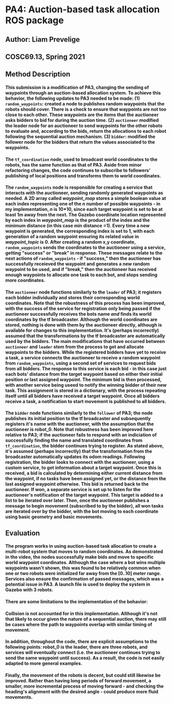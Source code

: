 # PA4: Auction-based task allocation ROS package
## Author: Liam Prevelige 
## COSC69.13, Spring 2021

## Method Description

#### This submission is a modification of PA3, changing the sending of waypoints through an auction-based allocation system. To achieve this behavior, the following updates to PA3 needed to be made: (1) `random_waypoints`: created a node to publishes random waypoints that the robots should cover. There is a check to ensure that waypoints are not too close to each other. These waypoints are the items that the auctioneer asks bidders to bid for during the auction time. (2) `auctioneer` modified the leader node for an auctioneer to send waypoints for the other robots to evaluate and, according to the bids, return the allocations to each robot following the sequential auction mechanism. (3) `bidder`: modified the follower node for the bidders that return the values associated to the waypoints.
#### The `tf_coordination` node, used to broadcast world coordinates to the robots, has the same function as that of PA3. Aside from minor refactoring changes, the code continues to subscribe to followers' publishing of local positions and transforms them to world coordinates.
#### The `random_waypoints` node is responsible for creating a service that interacts with the auctioneer, sending randomly generated waypoints as needed. A 2D array called _waypoint_map_ stores a simple boolean value at each index representing one of the _n_ number of possible waypoints - in my implementation, _n_ is 10*10, since each target waypoint is set to be at least 1m away from the next. The Gazebo coordinate location represented by each index in _waypoint_map_ is the product of the index and the minimum distance (in this case min distance =1). Every time a new waypoint is generated, the corresponding index is set to 1, with each generation of a random waypoint ensuring its related value in _waypoint_topic_ is 0. After creating a random x,y coordinate, `random_waypoints` sends the coordinates to the auctioneer using a service, getting "success" or "break" in response. These messages relate to the next actions of `random_waypoints` - if "success," then the auctioneer has successfully receieved the waypoint and generates a new random waypoint to be used, and if "break," then the auctioneer has received enough waypoints to allocate one task to each bot, and stops sending more coordinates.
#### The `auctioneer` node functions similarly to the `leader` of PA3; it registers each bidder individually and stores their corresponding world coordinates. Note that the robustness of this process has been improved, with the success of the service for registration only being passed if the auctioneer successfully receives the bots name _and_ finds its world coordinates by the tf broadcaster. Although the world coordinates are stored, nothing is done with them by the auctioneer directly, although is available for changes to this implementation. It's (perhaps incorrectly) assumed that the transformations by the tf broadcaster are automatically used by the bidders. The main modifications that have occurred between `auctioneer` and `leader` stem from the process to get and allocate waypoints to the bidders. While the registered bidders have yet to receive a task, a service connects the auctioneer to receive a random waypoint from `random_waypoints`, using a second set of services to request bids from all bidders. The response to this service is each bid - in this case just each bots' distance from the target waypoint based on either their initial position or last assigned waypoint. The minimum bid is then processed, with another service being useed to notify the winning bidder of their new task. This assignment is stored in a dictionary, with the process repeating itself until all bidders have received a target waypoint. Once all bidders receive a task, a notification to start movement is published to all bidders.
#### The `bidder` node functions similarly to the `follower` of PA3; the node publishes its initial position to the tf broadcaster and subsequently registers it's name with the auctioneer, with the assumption that the auctioneer is robot_0. Note that robustness has been improved here relative to PA3; if the auctioneer fails to respond with an indiciation of successfully finding the name and translated coordinates from `tf_coordination`, the bidder continues trying to register. As stated above, it's assumed (perhaps incorrectly) that the transformation from the broadcaster automatically updates its odom readings. Following registration, the bidder looks to connect with the auctioneer, using a custom service, to get information about a target waypoint. Once this is received, a bid is calculated by determining either current distance from the waypoint, if no tasks have been assigned yet, or the distance from the last assigned waypoint otherwise. This bid is returned back to the auctioneer. If won, a separate service is set up to listen for the auctioneer's notification of the target waypoint. This target is added to a list to be iterated over later. Then, once the auctioneer publishes a message to begin movement (subscribed to by the bidder), all won tasks are iterated over by the bidder, with the bot moving to each coordinate using basic geometry and basic movements.   

## Evaluation
#### The program works in using auction-based task allocation to create a multi-robot system that moves to random coordinates. As demonstrated in the video, the nodes successfully make bids and move to specific world waypoint coordinates. Although the case where a bot wins multiple waypoints wasn't shown, this was found to be relatively common when one or two robots were initialized far away from the [0..10] meter range. Services also ensure the confirmation of passed messages, which was a potential issue in PA3. A launch file is used to deploy the system in Gazebo with 3 robots.
#### There are some limitations to the implementation of the behavior:
#### Collision is not accounted for in this implementation. Although it's not that likely to occur given the nature of a sequential auction, there may still be cases where the path to waypoints overlap with similar timing of movement. 
#### In addition, throughout the code, there are explicit assumptions to the following points: robot_0 is the leader, there are three robots, and services will eventually connect (i.e. the auctioneer continues trying to send the same waypoint until success). As a result, the code is not easily adapted to more general examples.
#### Finally, the movement of the robots is decent, but could still likewise be improved. Rather than having long periods of forward movement, a smaller, more incremental process of moving forward - and checking the heading's alignment with the desired angle - could produce more fluid movements.